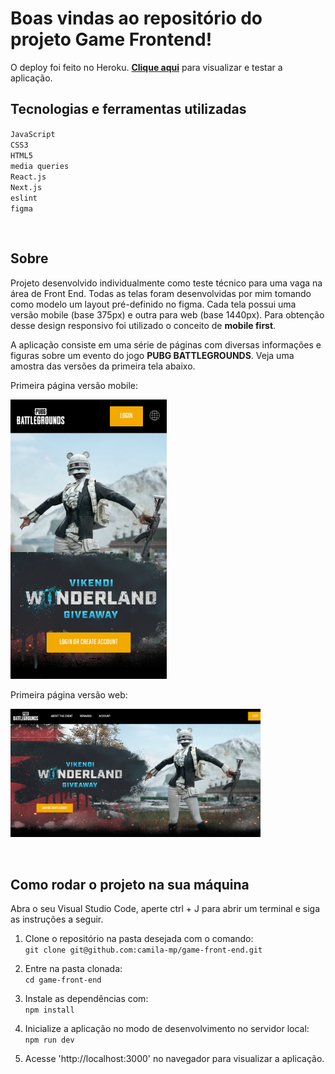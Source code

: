 # Boas vindas ao repositório do projeto Game Frontend!

O deploy foi feito no Heroku. **<a href="https://game-frontend-9671.herokuapp.com/">Clique aqui</a>** para visualizar e testar a aplicação.

## Tecnologias e ferramentas utilizadas

`JavaScript`\
`CSS3`\
`HTML5`\
`media queries`\
`React.js`\
`Next.js`\
`eslint`\
`figma`

&nbsp;
## Sobre

Projeto desenvolvido individualmente como teste técnico para uma vaga na área de Front End. Todas as telas foram desenvolvidas por mim tomando como modelo um layout pré-definido no figma. Cada tela possui uma versão mobile (base 375px) e outra para web (base 1440px). Para obtenção desse design responsivo foi utilizado o conceito de **mobile first**.

A aplicação consiste em uma série de páginas com diversas informações e figuras sobre um evento do jogo **PUBG BATTLEGROUNDS**. Veja uma amostra das versões da primeira tela abaixo.

Primeira página versão mobile:

<img src="./public/Assets/mobile_screenshot.png" width="250">

Primeira página versão web:

<img src="./public/Assets/web_screenshot.png" width="400">

&nbsp;
## Como rodar o projeto na sua máquina

Abra o seu Visual Studio Code, aperte ctrl + J para abrir um terminal e siga as instruções a seguir.

1. Clone o repositório na pasta desejada com o comando:\
`git clone git@github.com:camila-mp/game-front-end.git`

2. Entre na pasta clonada:\
`cd game-front-end`

3. Instale as dependências com:\
`npm install`

4. Inicialize a aplicação no modo de desenvolvimento no servidor local:\
`npm run dev`

5. Acesse 'http://localhost:3000' no navegador para visualizar a aplicação.

